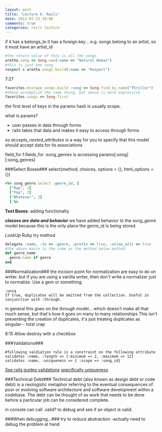 ```yaml
---
layout: post
title: "Lecture 6- Rails"
date: 2012-07-23 19:08
comments: true
categories: rails lecture
---
```


if it has a belongs_to it has a foreign key...
e.g. songs belong to an artist, so it must have an artist_id



``` ruby
#the return value of this is all the songs 
aretha.song << Song.new(:name => "Natural Woman")
#this is just one song
respect = aretha.songs.build(:name => "Respect")
```

7:27
``` ruby 
favorites.mixtape_songs.build :song => Song.find_by_name("Thriller")
#these accomplish the same thing, but above is more expressive
favorites.songs << Song.first
```

the first level of keys in the params hash is usually scope. 

what is params?
- user passes in data through forms
- rails takes that data and makes it easy to access through forms

so *accepts_nested_attributes* is a way for you to specify that this model should accept data for its associations

field_for
f.fields_for :song_genres
is accessing params[:song][:song_genres]

###Select Boxes###
select(method, choices, options = {}, html_options = {})
``` ruby
<%= song_genre.select :genre_id, [
  ["Rap", 1]
  ["Pop", 2]
  ["Whatever", 3]
  ] %>
```
**Text Boxes**:
adding functionalty 

***classes are data and behavior***
we have added behavior to the song_genre model because this is the only place the genre_id is being stored. 

*LookUp* Ruby try method

``` ruby Delegate
delegate :name, :to => :genre, :prefix => true, :allow_nils => true
#the above macro is the same as the method below method.
def genre_name
  genre.name if genre
end
```

###Normalization###
the incision point for normalization are easy to do on writer. but if you are using a vanilla writer, then don't write a normalizer just to normalize. Use a gem or something.

```
:uniq
If true, duplicates will be omitted from the collection. Useful in conjunction with :through.
```
in general this goes on the through model... which doesn't make all that much sense, but that's how it goes on many to many relationships
This isn't preventing the creation of duplicates, it's just treating duplicates as singular-- total crap

8:15
Allow destroy
with a checkbox

###Validations###
```
#following valdiation rule is a constraint on the following attribute
validates :name, :length => {:minimum => 2, :maximum => 12}
validates :name, :uniqueness => { :scope => :song_id}
```
[See rails guides validations](http://guides.rubyonrails.org/active_record_validations_callbacks.html)
[specifically uniqueness](http://guides.rubyonrails.org/active_record_validations_callbacks.html#uniqueness)

###Technical Debt###
Technical debt (also known as design debt or code debt) is a neologistic metaphor referring to the eventual consequences of poor or evolving software architecture and software development within a codebase. The debt can be thought of as work that needs to be done before a particular job can be considered complete.

in console can call .valid? to debug and see if an object is valid.

###When debugging...###
try to reduce abstraction
-actually need to debug the problem at hand